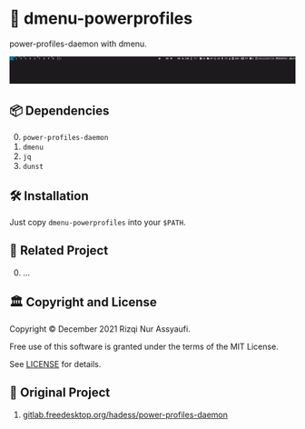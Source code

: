 # 🔋 dmenu-powerprofiles

power-profiles-daemon with dmenu.

![demo](/preview/demo_dmenu-powerprofiles.gif)

## 📦 Dependencies

0. `power-profiles-daemon`
1. `dmenu`
2. `jq`
3. `dunst`

## 🛠️ Installation

Just copy `dmenu-powerprofiles` into your `$PATH`.

## 🍻 Related Project

0. ...

## 🏛️ Copyright and License

Copyright © December 2021 Rizqi Nur Assyaufi.

Free use of this software is granted under the terms of the MIT License.

See [LICENSE](LICENSE) for details.

## 🍱 Original Project

1. [gitlab.freedesktop.org/hadess/power-profiles-daemon](https://gitlab.freedesktop.org/hadess/power-profiles-daemon)
